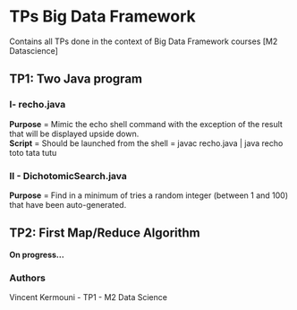 # TPs Big Data Framework
Contains all TPs done in the context of Big Data Framework courses [M2 Datascience]

## TP1: Two Java program

###   I- recho.java
  
  __Purpose__ = Mimic the echo shell command with the exception of the result that will be displayed upside down.<br />
  __Script__ = Should be launched from the shell = javac recho.java | java recho toto tata tutu

###   II - DichotomicSearch.java
  
  __Purpose__ = Find in a minimum of tries a random integer (between 1 and 100) that have been auto-generated.
  

## TP2: First Map/Reduce Algorithm

__On progress...__ 

  
### Authors
Vincent Kermouni - TP1 - M2 Data Science



